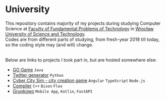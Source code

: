 # University
This repository contains majority of my projects during studying Computer Science at [Faculty of Fundamental Problems of Technology](http://wppt.pwr.edu.pl/en/) in [Wrocław University of Science and Technology](http://pwr.edu.pl/en/).</br>
Codes are from different parts of studying, from fresh-year 2018 till today, so the coding style may (and will) change.</br></br>

Below are links to projects I took part in, but are hosted somewhere else:
* [GO Game](https://github.com/Skazmen/ProjektTP) `Java`
* [Twitter generator](https://github.com/Reclocco/PYTON-SUPER-PROJEKT) `Python`
* [Cyber City Sim - city creation game](https://github.com/jerry-sky/cyber-city-sim) `Angular` `TypeScript` `Node.js`
* [Compiler](https://github.com/KamilMatejuk/Compiler) `C++` `Bison` `Flex`
* [Grupkowo](https://github.com/KamilMatejuk/Grupkowo) `Mobile App`, `Kotlin`, `FastAPI`
